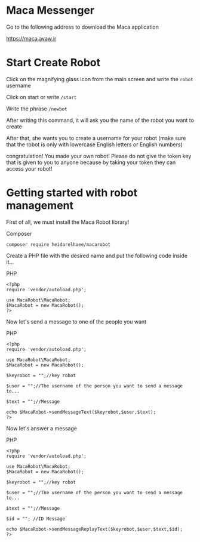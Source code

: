 # Maca Messenger
Go to the following address to download the Maca application 

https://maca.avaw.ir


# Start Create Robot

Click on the magnifying glass icon from the main screen and write the ```robot``` username

Click on start or write ```/start```

Write the phrase ```/newbot```

After writing this command, it will ask you the name of the robot you want to create

After that, she wants you to create a username for your robot (make sure that the robot is only with lowercase English letters or English numbers)

congratulation! You made your own robot! Please do not give the token key that is given to you to anyone because by taking your token they can access your robot!

# Getting started with robot management

First of all, we must install the Maca Robot library!

Composer
```
composer require heidarelhaee/macarobot
```

Create a PHP file with the desired name and put the following code inside it...

PHP
```
<?php
require 'vendor/autoload.php';

use MacaRobot\MacaRobot;
$MacaRobot = new MacaRobot();
?>
```

Now let's send a message to one of the people you want

PHP
```
<?php
require 'vendor/autoload.php';

use MacaRobot\MacaRobot;
$MacaRobot = new MacaRobot();

$keyrobot = "";//key robot

$user = "";//The username of the person you want to send a message to...

$text = "";//Message

echo $MacaRobot->sendMessageText($keyrobot,$user,$text);
?>
```

Now let's answer a message

PHP
```
<?php
require 'vendor/autoload.php';

use MacaRobot\MacaRobot;
$MacaRobot = new MacaRobot();

$keyrobot = "";//key robot

$user = "";//The username of the person you want to send a message to...

$text = "";//Message

$id = ""; //ID Message

echo $MacaRobot->sendMessageReplayText($keyrobot,$user,$text,$id);
?>
```


